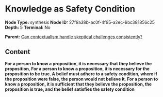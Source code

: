 # Knowledge as Safety Condition

**Node Type:** synthesis
**Node ID:** 27f9a38b-ac0f-4f95-a2ec-9bc381856c25
**Depth:** 5
**Terminal:** No

**Parent:** [Can contextualism handle skeptical challenges consistently?](can-contextualism-handle-skeptical-challenges-consistently-antithesis-f53c70de-6d11-4f24-bb90-4135585c8201.md)

## Content

**For a person to know a proposition, it is necessary that they believe the proposition**, **For a person to know a proposition, it is necessary for the proposition to be true**, **A belief must adhere to a safety condition, where if the proposition were false, the person would not believe it**, **For a person to know a proposition, it is sufficient that they believe the proposition, the proposition is true, and the belief satisfies the safety condition**
